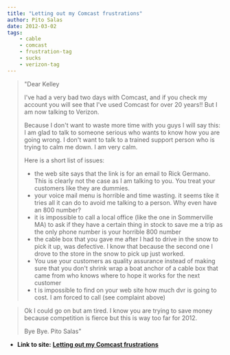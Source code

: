 ```yaml
---
title: "Letting out my Comcast frustrations"
author: Pito Salas
date: 2012-03-02
tags:
    - cable
    - comcast
    - frustration-tag
    - sucks
    - verizon-tag
---
```


> "Dear Kelley
>
> I've had a very bad two days with Comcast, and if you check my account you
> will see that I've used Comcast for over 20 years!! But I am now talking to
> Verizon.
>
> Because I don't want to waste more time with you guys I will say this: I am
> glad to talk to someone serious who wants to know how you are going wrong. I
> don't want to talk to a trained support person who is trying to calm me
> down. I am very calm.
>
> Here is a short list of issues:
>
>   * the web site says that the link is for an email to Rick Germano. This is
> clearly not the case as I am talking to you. You treat your customers like
> they are dummies.
>   * your voice mail menu is horrible and time wasting. it seems tike it
> tries all it can do to avoid me talking to a person. Why even have an 800
> number?
>   * it is impossible to call a local office (like the one in Sommerville MA)
> to ask if they have a certain thing in stock to save me a trip as the only
> phone number is your horrible 800 number
>   * the cable box that you gave me after I had to drive in the snow to pick
> it up, was defective. I know that because the second one I drove to the
> store in the snow to pick up just worked.
>   * You use your customers as quality assurance instead of making sure that
> you don't shrink wrap a boat anchor of a cable box that came from who knows
> where to hope it works for the next customer
>   * t is impossible to find on your web site how much dvr is going to cost.
> I am forced to call (see complaint above)
>

>
> Ok I could go on but am tired. I know you are trying to save money because
> competition is fierce but this is way too far for 2012.
>
> Bye Bye. Pito Salas"


* **Link to site:** **[Letting out my Comcast frustrations](None)**
